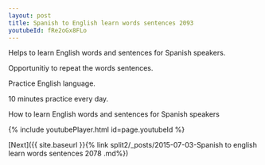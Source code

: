 ```yaml
---
layout: post
title: Spanish to English learn words sentences 2093 
youtubeId: fRe2oGx8FLo
---
```

 
 
Helps to learn English words and sentences for Spanish speakers.

Opportunitiy to repeat the words sentences. 

Practice English language. 
 
10 minutes practice every day. 
 
How to learn English words and sentences for Spanish speakers 
 
{% include youtubePlayer.html id=page.youtubeId %}
 
 
[Next]({{ site.baseurl }}{% link  split2/_posts/2015-07-03-Spanish to english learn words sentences 2078 .md%})
 

